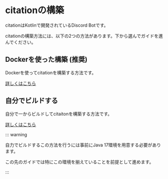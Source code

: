 # citationの構築

citationはKotlinで開発されているDiscord Botです。

citationの構築方法には、以下の2つの方法があります。下から選んでガイドを進んでください。

## Dockerを使った構築 (推奨)

Dockerを使ってcitationを構築する方法です。

[詳しくはこちら](./install-guide/docker.md)

## 自分でビルドする

自分で一からビルドしてcitaitonを構築する方法です。

[詳しくはこちら](./install-guide/self-build.md)

::: warning 

自力でビルドするこの方法を行うには事前にJava 17環境を用意する必要があります。

この先のガイドでは特にこの環境を揃えていることを前提として進めます。

:::
